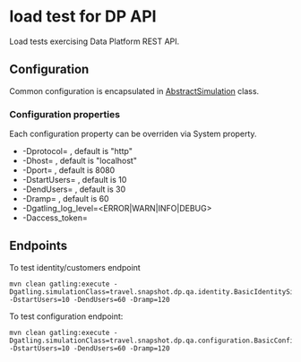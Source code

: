 load test for DP API
=========================

Load tests exercising Data Platform REST API.

## Configuration
 
 Common configuration is encapsulated in 
 [AbstractSimulation](src/test/scala/travel/snapshot/dp/qa/AbstractSimulation.scala) class.
  
### Configuration properties
  Each configuration property can be overriden via System property.
  
  * -Dprotocol=<protocol to be used for communication with testing server> , default is "http" 
  * -Dhost=<testing server hostname> , default is "localhost"
  * -Dport=<port on testing server where the rest api is running> , default is 8080
  * -DstartUsers=<initial number of users used> , default is 10
  * -DendUsers=<final number of users used for load> , default is 30
  * -Dramp=<time in second how long to run test and increase number of  user from start to end number> , default is 60
  * -Dgatling_log_level=<ERROR|WARN|INFO|DEBUG>
  * -Daccess_token=<access token for requests>
  

## Endpoints

To test identity/customers endpoint 


    mvn clean gatling:execute -Dgatling.simulationClass=travel.snapshot.dp.qa.identity.BasicIdentitySimulation -DstartUsers=10 -DendUsers=60 -Dramp=120


To test configuration endpoint:

    mvn clean gatling:execute -Dgatling.simulationClass=travel.snapshot.dp.qa.configuration.BasicConfigurationSimulation -DstartUsers=10 -DendUsers=60 -Dramp=120



